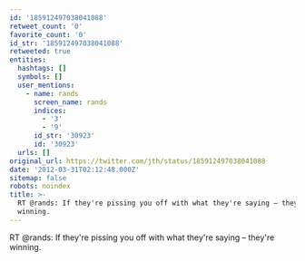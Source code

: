 ```yaml
---
id: '185912497038041088'
retweet_count: '0'
favorite_count: '0'
id_str: '185912497038041088'
retweeted: true
entities:
  hashtags: []
  symbols: []
  user_mentions:
    - name: rands
      screen_name: rands
      indices:
        - '3'
        - '9'
      id_str: '30923'
      id: '30923'
  urls: []
original_url: https://twitter.com/jth/status/185912497038041088
date: '2012-03-31T02:12:48.000Z'
sitemap: false
robots: noindex
title: >-
  RT @rands: If they're pissing you off with what they're saying – they're
  winning.
---
```


RT @rands: If they're pissing you off with what they're saying – they're winning.